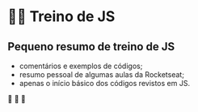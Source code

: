 # 👨‍🎓 Treino de JS
## Pequeno resumo de treino de JS
 * comentários e exemplos de códigos;
 * resumo pessoal de algumas aulas da Rocketseat;
 * apenas o início básico dos códigos revistos em JS.

🚀 🚀 🚀

